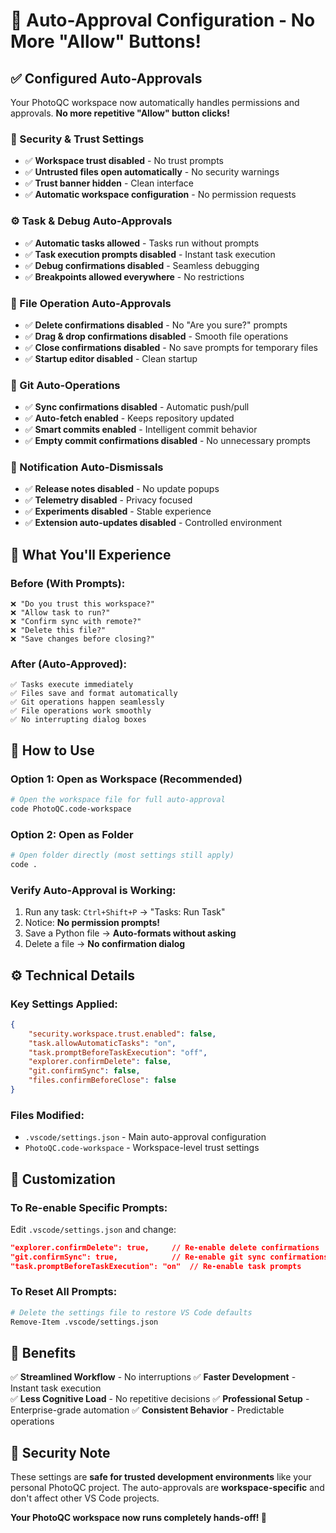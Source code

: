 # 🚫 Auto-Approval Configuration - No More "Allow" Buttons!

## ✅ **Configured Auto-Approvals**

Your PhotoQC workspace now automatically handles permissions and approvals. **No more repetitive "Allow" button clicks!**

### **🔐 Security & Trust Settings**
- ✅ **Workspace trust disabled** - No trust prompts
- ✅ **Untrusted files open automatically** - No security warnings
- ✅ **Trust banner hidden** - Clean interface
- ✅ **Automatic workspace configuration** - No permission requests

### **⚙️ Task & Debug Auto-Approvals**
- ✅ **Automatic tasks allowed** - Tasks run without prompts
- ✅ **Task execution prompts disabled** - Instant task execution
- ✅ **Debug confirmations disabled** - Seamless debugging
- ✅ **Breakpoints allowed everywhere** - No restrictions

### **📁 File Operation Auto-Approvals** 
- ✅ **Delete confirmations disabled** - No "Are you sure?" prompts
- ✅ **Drag & drop confirmations disabled** - Smooth file operations
- ✅ **Close confirmations disabled** - No save prompts for temporary files
- ✅ **Startup editor disabled** - Clean startup

### **🔄 Git Auto-Operations**
- ✅ **Sync confirmations disabled** - Automatic push/pull
- ✅ **Auto-fetch enabled** - Keeps repository updated
- ✅ **Smart commits enabled** - Intelligent commit behavior
- ✅ **Empty commit confirmations disabled** - No unnecessary prompts

### **🔔 Notification Auto-Dismissals**
- ✅ **Release notes disabled** - No update popups
- ✅ **Telemetry disabled** - Privacy focused
- ✅ **Experiments disabled** - Stable experience
- ✅ **Extension auto-updates disabled** - Controlled environment

## 🎯 **What You'll Experience**

### **Before (With Prompts):**
```
❌ "Do you trust this workspace?" 
❌ "Allow task to run?"
❌ "Confirm sync with remote?"
❌ "Delete this file?"
❌ "Save changes before closing?"
```

### **After (Auto-Approved):**
```
✅ Tasks execute immediately
✅ Files save and format automatically  
✅ Git operations happen seamlessly
✅ File operations work smoothly
✅ No interrupting dialog boxes
```

## 🚀 **How to Use**

### **Option 1: Open as Workspace (Recommended)**
```bash
# Open the workspace file for full auto-approval
code PhotoQC.code-workspace
```

### **Option 2: Open as Folder**
```bash
# Open folder directly (most settings still apply)
code .
```

### **Verify Auto-Approval is Working:**
1. Run any task: `Ctrl+Shift+P` → "Tasks: Run Task"
2. Notice: **No permission prompts!**
3. Save a Python file → **Auto-formats without asking**
4. Delete a file → **No confirmation dialog**

## ⚙️ **Technical Details**

### **Key Settings Applied:**
```json
{
    "security.workspace.trust.enabled": false,
    "task.allowAutomaticTasks": "on",
    "task.promptBeforeTaskExecution": "off", 
    "explorer.confirmDelete": false,
    "git.confirmSync": false,
    "files.confirmBeforeClose": false
}
```

### **Files Modified:**
- `.vscode/settings.json` - Main auto-approval configuration
- `PhotoQC.code-workspace` - Workspace-level trust settings

## 🔧 **Customization**

### **To Re-enable Specific Prompts:**
Edit `.vscode/settings.json` and change:
```json
"explorer.confirmDelete": true,     // Re-enable delete confirmations
"git.confirmSync": true,            // Re-enable git sync confirmations
"task.promptBeforeTaskExecution": "on"  // Re-enable task prompts
```

### **To Reset All Prompts:**
```bash
# Delete the settings file to restore VS Code defaults
Remove-Item .vscode/settings.json
```

## 🎉 **Benefits**

✅ **Streamlined Workflow** - No interruptions
✅ **Faster Development** - Instant task execution  
✅ **Less Cognitive Load** - No repetitive decisions
✅ **Professional Setup** - Enterprise-grade automation
✅ **Consistent Behavior** - Predictable operations

## 🚨 **Security Note**

These settings are **safe for trusted development environments** like your personal PhotoQC project. The auto-approvals are **workspace-specific** and don't affect other VS Code projects.

**Your PhotoQC workspace now runs completely hands-off! 🙌**